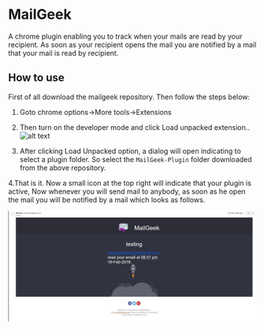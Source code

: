 # MailGeek
A chrome plugin enabling you to track when your mails are read by your recipient. As soon as your recipient opens the mail you are notified by a mail that your mail is read by recipient.

## How to use
First of all download the mailgeek repository. Then follow the steps below:
1. Goto chrome options->More tools->Extensions

2. Then turn on the developer mode and click Load unpacked extension..
![alt text](https://developer.chrome.com/native-client/images/extensions-management.png)

3. After clicking Load Unpacked option, a dialog will open indicating to select a plugin folder. So select the `MailGeek-Plugin` folder downloaded from the above repository.

4.That is it. Now a small icon at the top right will indicate that your plugin is active, Now whenever you will send mail to anybody, as soon as he open the mail you will be notified by a mail which looks as follows.

![alt text](/images/snip1_edit.jpg)

